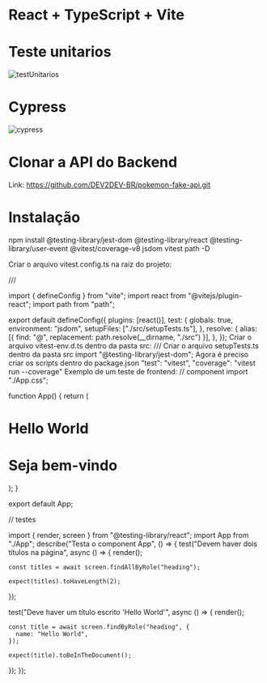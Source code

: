# React + TypeScript + Vite

# Teste unitarios
![testUnitarios](https://github.com/EduardoMendes418/Teste_Unitario_TDD_Cypress/assets/34344214/113ec4b8-c129-4107-a611-54c418cbfd48)

# Cypress

![cypress](https://github.com/EduardoMendes418/Teste_Unitario_TDD_Cypress/assets/34344214/27fd27d6-9101-4fe5-9e8d-5e778a5e5e72)

# Clonar a API do Backend 
Link: https://github.com/DEV2DEV-BR/pokemon-fake-api.git

# Instalação
npm install @testing-library/jest-dom @testing-library/react @testing-library/user-event  @vitest/coverage-v8 jsdom vitest path -D

Criar o arquivo vitest.config.ts na raiz do projeto:

/// <reference types="vitest"/>

import { defineConfig } from "vite";
import react from "@vitejs/plugin-react";
import path from "path";

export default defineConfig({
  plugins: [react()],
  test: {
    globals: true,
    environment: "jsdom",
    setupFiles: ["./src/setupTests.ts"],
  },
  resolve: {
    alias: [{ find: "@", replacement: path.resolve(__dirname, "./src") }],
  },
});
Criar o arquivo vitest-env.d.ts dentro da pasta src:
/// <reference types="vitest/globals"/>
Criar o arquivo setupTests.ts dentro da pasta src
import "@testing-library/jest-dom";
Agora é preciso criar os scripts dentro do package.json
 "test": "vitest",
 "coverage": "vitest run --coverage"
Exemplo de um teste de frontend:
// component
import "./App.css";

function App() {
  return (
    <div>
      <h1>Hello World</h1>
      <h1>Seja bem-vindo</h1>
    </div>
  );
}

export default App;

// testes

import { render, screen } from "@testing-library/react";
import App from "./App";
describe("Testa o component App", () => {
  test("Devem haver dois títulos na página", async () => {
    render(<App />);

    const titles = await screen.findAllByRole("heading");

    expect(titles).toHaveLength(2);
  });

  test("Deve haver um título escrito 'Hello World'", async () => {
    render(<App />);

    const title = await screen.findByRole("heading", {
      name: "Hello World",
    });

    expect(title).toBeInTheDocument();
  });
});



